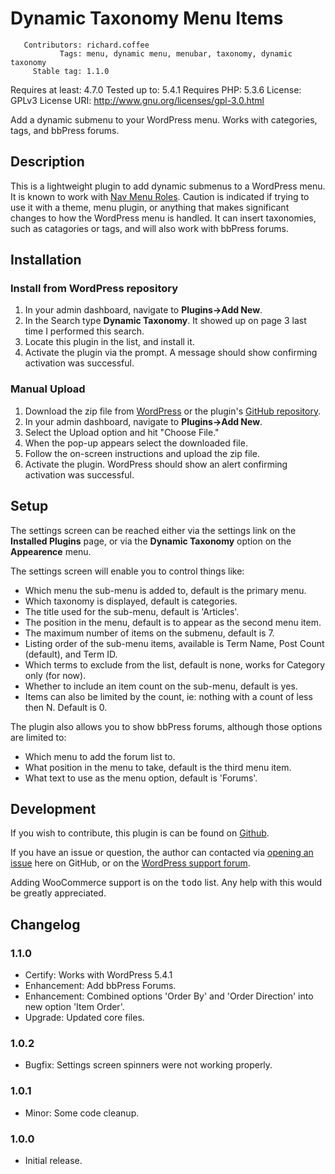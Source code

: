 
# Dynamic Taxonomy Menu Items


       Contributors: richard.coffee
               Tags: menu, dynamic menu, menubar, taxonomy, dynamic taxonomy
         Stable tag: 1.1.0
  Requires at least: 4.7.0
       Tested up to: 5.4.1
       Requires PHP: 5.3.6
            License: GPLv3
        License URI: http://www.gnu.org/licenses/gpl-3.0.html

Add a dynamic submenu to your WordPress menu.  Works with categories, tags, and bbPress forums.

## Description

This is a lightweight plugin to add dynamic submenus to a WordPress menu.  It is known to work with [Nav Menu Roles](https://www.kathyisawesome.com/nav-menu-roles/).
Caution is indicated if trying to use it with a theme, menu plugin, or anything that makes significant changes to how the WordPress menu is handled.  It can insert taxonomies, such as catagories or tags, and will also work with bbPress forums.

## Installation

### Install from WordPress repository

1. In your admin dashboard, navigate to __Plugins->Add New__.
2. In the Search type __Dynamic Taxonomy__.  It showed up on page 3 last time I performed this search.
3. Locate this plugin in the list, and install it.
4. Activate the plugin via the prompt. A message should show confirming activation was successful.

### Manual Upload

1. Download the zip file from [WordPress](https://wordpress.org/plugins/dynamic-taxonomy-menu-items) or the plugin's [GitHub repository](https://github.com/RichardCoffee/dynamic-taxonomy-menu-items).
1. In your admin dashboard, navigate to __Plugins->Add New__.
2. Select the Upload option and hit "Choose File."
3. When the pop-up appears select the downloaded file.
4. Follow the on-screen instructions and upload the zip file.
5. Activate the plugin. WordPress should show an alert confirming activation was successful.

## Setup

The settings screen can be reached either via the settings link on the __Installed Plugins__ page, or via the __Dynamic Taxonomy__ option on the __Appearence__ menu.

The settings screen will enable you to control things like:

* Which menu the sub-menu is added to, default is the primary menu.
* Which taxonomy is displayed, default is categories.
* The title used for the sub-menu, default is 'Articles'.
* The position in the menu, default is to appear as the second menu item.
* The maximum number of items on the submenu, default is 7.
* Listing order of the sub-menu items, available is Term Name, Post Count (default), and Term ID.
* Which terms to exclude from the list, default is none, works for Category only (for now).
* Whether to include an item count on the sub-menu, default is yes.
* Items can also be limited by the count, ie: nothing with a count of less then N.  Default is 0.

The plugin also allows you to show bbPress forums, although those options are limited to:

* Which menu to add the forum list to.
* What position in the menu to take, default is the third menu item.
* What text to use as the menu option, default is 'Forums'.

## Development

If you wish to contribute, this plugin is can be found on [Github](https://github.com/RichardCoffee/dynamic-taxonomy-menu-items).

If you have an issue or question, the author can contacted via [opening an issue](https://github.com/RichardCoffee/dynamic-taxonomy-menu-items/issues) here on GitHub, or on the [WordPress support forum](https://wordpress.org/plugins/dynamic-taxonomy-menu-items).

Adding WooCommerce support is on the <kbd>todo</kbd> list.  Any help with this would be greatly appreciated.

## Changelog

### 1.1.0
* Certify:      Works with WordPress 5.4.1
* Enhancement:  Add bbPress Forums.
* Enhancement:  Combined options 'Order By' and 'Order Direction' into new option 'Item Order'.
* Upgrade:      Updated core files.

### 1.0.2
* Bugfix:  Settings screen spinners were not working properly.

### 1.0.1
* Minor:  Some code cleanup.

### 1.0.0
* Initial release.

